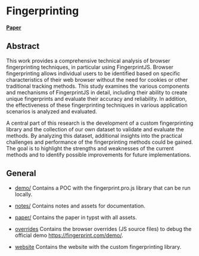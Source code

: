 # Fingerprinting

[**Paper**](./paper/paper.pdf)

## Abstract

This work provides a comprehensive technical analysis of browser fingerprinting techniques, in particular using FingerprintJS. Browser fingerprinting allows individual users to be identified based on specific characteristics of their web browser without the need for cookies or other traditional tracking methods. This study examines the various components and mechanisms of FingerprintJS in detail, including their ability to create unique fingerprints and evaluate their accuracy and reliability. In addition, the effectiveness of these fingerprinting techniques in various application scenarios is analyzed and evaluated.

A central part of this research is the development of a custom fingerprinting library and the collection of our own dataset to validate and evaluate the methods. By analyzing this dataset, additional insights into the practical challenges and performance of the fingerprinting methods could be gained. The goal is to highlight the strengths and weaknesses of the current methods and to identify possible improvements for future implementations.

## General

-   [demo/](./demo) Contains a POC with the fingerprint.pro.js library that can be run locally.

-   [notes/](./notes) Contains notes and assets for documentation.

-   [paper/](./paper) Contains the paper in typst with all assets.

-   [overrides](./overrides) Contains the browser overrides (JS source files) to debug the official demo https://fingerprint.com/demo/.

-   [website](./website) Contains the website with the custom fingerprinting library.
